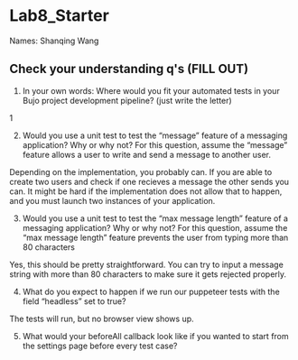 # Lab8_Starter

Names: Shanqing Wang

## Check your understanding q's (FILL OUT)
1. In your own words: Where would you fit your automated tests in your Bujo project development pipeline? (just write the letter)

1

2. Would you use a unit test to test the “message” feature of a messaging application? Why or why not? For this question, assume the “message” feature allows a user to write and send a message to another user.

Depending on the implementation, you probably can. If you are able to create two users and check if one recieves a message the other sends you can. It might be hard if the implementation does not allow that to happen, and you must launch two instances of your application.

3. Would you use a unit test to test the “max message length” feature of a messaging application? Why or why not? For this question, assume the “max message length” feature prevents the user from typing more than 80 characters

Yes, this should be pretty straightforward. You can try to input a message string with more than 80 characters to make sure it gets rejected properly.

4. What do you expect to happen if we run our puppeteer tests with the field “headless” set to true?

The tests will run, but no browser view shows up. 

5. What would your beforeAll callback look like if you wanted to start from the settings page before every test case?

